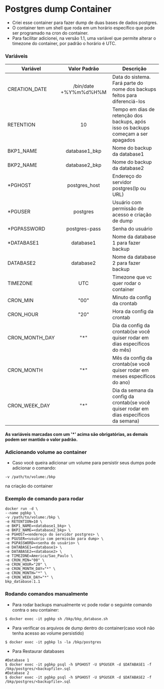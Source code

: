 # Postgres dump Container

- Criei esse container para fazer dump de duas bases de dados postgres.
- O container tem um shell que roda em um horário específico que pode ser programado na cron do container.
- Para facilitar adicionei, na versão 1.1, uma variável que permite alterar o timezone do container, por padrão o horário é UTC.

### Variáveis

|  Variável  |  Valor Padrão  |  Descrição  |
|---|:---:|---|
| CREATION_DATE  | /bin/date +%Y%m%d%H%M | Data do sistema. Fará parte do nome dos backups feitos para diferenciá-los |
| RETENTION | 10 | Tempo em dias de retenção dos backups, após isso os backups começam a ser apagados |
| BKP1_NAME  | database1_bkp | Nome do backup da database1 |
| BKP2_NAME  | database2_bkp | Nome do backup da database2 |
| *PGHOST  | postgres_host | Endereço do servidor postgres(Ip ou URL) |
| *PGUSER  | postgres | Usuário com permissão de acesso e criação de dump |
| *PGPASSWORD  | postgres-pass | Senha do usuário |
| *DATABASE1  | database1 | Nome da database 1 para fazer backup |
| DATABASE2  | database2 | Nome da database 2 para fazer backup |
| TIMEZONE | UTC | Timezone que vc quer rodar o container |
| CRON_MIN | "00" | Minuto da config da crontab |
| CRON_HOUR | "20" | Hora da config da crontab |
| CRON_MONTH_DAY | "*" | Dia da config da crontab(se você quiser rodar em dias específicos do mês) |
| CRON_MONTH | "*" | Mês da config da crontab(se você quiser rodar em meses específicos do ano) |
| CRON_WEEK_DAY | "*" | Dia da semana da config da crontab(se você quiser rodar em dias específicos da semana)|

#### As variáveis marcadas com um '*' acima são obrigatórias, as demais podem ser mantido o valor padrão.

### Adicionando volume ao container
- Caso você queira adicionar um volume para persistir seus dumps pode adicionar o comando:
```
-v /path/to/volume:/bkp
```
na criação do container

### Exemplo de comando para rodar
```
docker run -d \
--name pgbkp \
-v /path/to/volume:/bkp \
-e RETENTION=10 \
-e BKP1_NAME=<database1_bkp> \
-e BKP2_NAME=<database2_bkp> \
-e PGHOST=<endereço do servidor postgres> \
-e PGUSER=<usuário com permissão para dump> \
-e PGPASSWORD=<senha do usuário> \
-e DATABASE1=<database1> \
-e DATABASE2=<database2> \
-e TIMEZONE=America/Sao_Paulo \
-e CRON_MIN="00" \
-e CRON_HOUR="20" \
-e CRON_MONTH_DAY="*" \
-e CRON_MONTH="*" \
-e CRON_WEEK_DAY="*" \
bkp_database:1.1
```

### Rodando comandos manualmente
- Para rodar backups manualmente vc pode rodar o seguinte comando contra o seu container:
```
$ docker exec -it pgbkp sh /bkp/bkp_database.sh
```
- Para verificar os arquivos de dump dentro do container(caso você não tenha acesso ao volume persistido)
```
$ docker exec -it pgbkp ls -la /bkp/postgres 
```
- Para Restaurar databases
```
#Database 1																					     
$ docker exec -it pgbkp psql -h $PGHOST -U $PGUSER -d $DATABASE1 -f /bkp/postgres/<backupfile>.sql
#Database 2																		  				 
$ docker exec -it pgbkp psql -h $PGHOST -U $PGUSER -d $DATABASE2 -f /bkp/postgres/<backupfile>.sql
```

